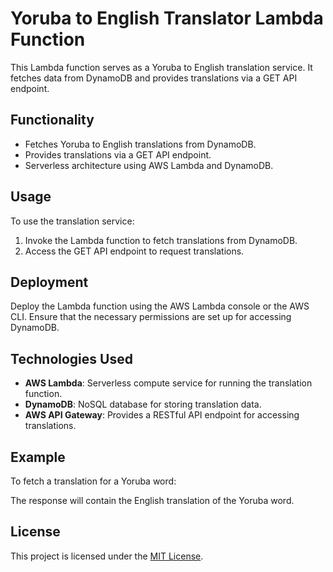 # Yoruba to English Translator Lambda Function

This Lambda function serves as a Yoruba to English translation service. It fetches data from DynamoDB and provides translations via a GET API endpoint.

## Functionality

- Fetches Yoruba to English translations from DynamoDB.
- Provides translations via a GET API endpoint.
- Serverless architecture using AWS Lambda and DynamoDB.

## Usage

To use the translation service:

1. Invoke the Lambda function to fetch translations from DynamoDB.
2. Access the GET API endpoint to request translations.

## Deployment

Deploy the Lambda function using the AWS Lambda console or the AWS CLI. Ensure that the necessary permissions are set up for accessing DynamoDB.

## Technologies Used

- **AWS Lambda**: Serverless compute service for running the translation function.
- **DynamoDB**: NoSQL database for storing translation data.
- **AWS API Gateway**: Provides a RESTful API endpoint for accessing translations.

## Example

To fetch a translation for a Yoruba word:


The response will contain the English translation of the Yoruba word.

## License

This project is licensed under the [MIT License](LICENSE).

